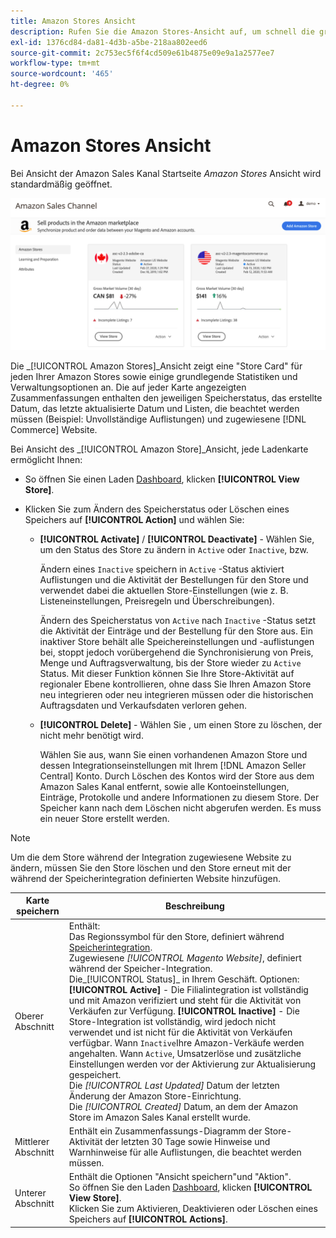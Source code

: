 ```yaml
---
title: Amazon Stores Ansicht
description: Rufen Sie die Amazon Stores-Ansicht auf, um schnell die grundlegenden Statistiken für jeden Ihrer Amazon-Stores und die Zugriffssteuerungsoptionen zu überprüfen.
exl-id: 1376cd84-da81-4d3b-a5be-218aa802eed6
source-git-commit: 2c753ec5f6f4cd509e61b4875e09e9a1a2577ee7
workflow-type: tm+mt
source-wordcount: '465'
ht-degree: 0%

---
```


# Amazon Stores Ansicht

Bei Ansicht der Amazon Sales Kanal Startseite _Amazon Stores_ Ansicht wird standardmäßig geöffnet.

![Amazon Stores Ansicht](assets/amazon-sales-channel-home-tabs.png)

Die _[!UICONTROL Amazon Stores]_Ansicht zeigt eine &quot;Store Card&quot; für jeden Ihrer Amazon Stores sowie einige grundlegende Statistiken und Verwaltungsoptionen an. Die auf jeder Karte angezeigten Zusammenfassungen enthalten den jeweiligen Speicherstatus, das erstellte Datum, das letzte aktualisierte Datum und Listen, die beachtet werden müssen (Beispiel: Unvollständige Auflistungen) und zugewiesene [!DNL Commerce] Website.

Bei Ansicht des _[!UICONTROL Amazon Store]_Ansicht, jede Ladenkarte ermöglicht Ihnen:

- So öffnen Sie einen Laden [Dashboard](./amazon-store-dashboard.md), klicken **[!UICONTROL View Store]**.

- Klicken Sie zum Ändern des Speicherstatus oder Löschen eines Speichers auf **[!UICONTROL Action]** und wählen Sie:

   - **[!UICONTROL Activate]** / **[!UICONTROL Deactivate]** - Wählen Sie, um den Status des Store zu ändern in `Active` oder `Inactive`, bzw.

      Ändern eines `Inactive` speichern in `Active` -Status aktiviert Auflistungen und die Aktivität der Bestellungen für den Store und verwendet dabei die aktuellen Store-Einstellungen (wie z. B. Listeneinstellungen, Preisregeln und Überschreibungen).

      Ändern des Speicherstatus von `Active` nach `Inactive` -Status setzt die Aktivität der Einträge und der Bestellung für den Store aus. Ein inaktiver Store behält alle Speichereinstellungen und -auflistungen bei, stoppt jedoch vorübergehend die Synchronisierung von Preis, Menge und Auftragsverwaltung, bis der Store wieder zu `Active` Status. Mit dieser Funktion können Sie Ihre Store-Aktivität auf regionaler Ebene kontrollieren, ohne dass Sie Ihren Amazon Store neu integrieren oder neu integrieren müssen oder die historischen Auftragsdaten und Verkaufsdaten verloren gehen.

   - **[!UICONTROL Delete]** - Wählen Sie , um einen Store zu löschen, der nicht mehr benötigt wird.

      Wählen Sie aus, wann Sie einen vorhandenen Amazon Store und dessen Integrationseinstellungen mit Ihrem [!DNL Amazon Seller Central] Konto. Durch Löschen des Kontos wird der Store aus dem Amazon Sales Kanal entfernt, sowie alle Kontoeinstellungen, Einträge, Protokolle und andere Informationen zu diesem Store. Der Speicher kann nach dem Löschen nicht abgerufen werden. Es muss ein neuer Store erstellt werden.

>[!NOTE]
>Um die dem Store während der Integration zugewiesene Website zu ändern, müssen Sie den Store löschen und den Store erneut mit der während der Speicherintegration definierten Website hinzufügen.

| Karte speichern | Beschreibung |
|--- |--- |
| Oberer Abschnitt | Enthält: <br>Das Regionssymbol für den Store, definiert während [Speicherintegration](./store-integration.md).<br> Zugewiesene _[!UICONTROL Magento Website]_, definiert während der Speicher-Integration.<br>Die_[!UICONTROL Status]_ in Ihrem Geschäft. Optionen: **[!UICONTROL Active]** - Die Filialintegration ist vollständig und mit Amazon verifiziert und steht für die Aktivität von Verkäufen zur Verfügung. **[!UICONTROL Inactive]** - Die Store-Integration ist vollständig, wird jedoch nicht verwendet und ist nicht für die Aktivität von Verkäufen verfügbar. Wann `Inactive`Ihre Amazon-Verkäufe werden angehalten. Wann `Active`, Umsatzerlöse und zusätzliche Einstellungen werden vor der Aktivierung zur Aktualisierung gespeichert.<br>Die *[!UICONTROL Last Updated]* Datum der letzten Änderung der Amazon Store-Einrichtung.<br>Die *[!UICONTROL Created]* Datum, an dem der Amazon Store im Amazon Sales Kanal erstellt wurde. |
| Mittlerer Abschnitt | Enthält ein Zusammenfassungs-Diagramm der Store-Aktivität der letzten 30 Tage sowie Hinweise und Warnhinweise für alle Auflistungen, die beachtet werden müssen. |
| Unterer Abschnitt | Enthält die Optionen &quot;Ansicht speichern&quot;und &quot;Aktion&quot;.<br>So öffnen Sie den Laden [Dashboard](./amazon-store-dashboard.md), klicken **[!UICONTROL View Store]**.<br>Klicken Sie zum Aktivieren, Deaktivieren oder Löschen eines Speichers auf **[!UICONTROL Actions]**. |
